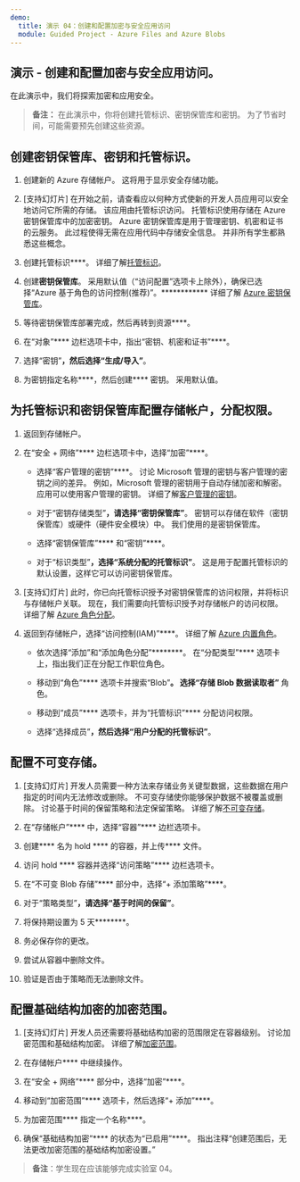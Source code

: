 ```yaml
---
demo:
  title: 演示 04：创建和配置加密与安全应用访问
  module: Guided Project - Azure Files and Azure Blobs
--- 
```


## 演示 - 创建和配置加密与安全应用访问。 

在此演示中，我们将探索加密和应用安全。

> **备注：** 在此演示中，你将创建托管标识、密钥保管库和密钥。 为了节省时间，可能需要预先创建这些资源。 

## 创建密钥保管库、密钥和托管标识。

1. 创建新的 Azure 存储帐户。 这将用于显示安全存储功能。

1. [支持幻灯片] 在开始之前，请查看应以何种方式使新的开发人员应用可以安全地访问它所需的存储。 该应用由托管标识访问。 托管标识使用存储在 Azure 密钥保管库中的加密密钥。 Azure 密钥保管库是用于管理密钥、机密和证书的云服务。 此过程使得无需在应用代码中存储安全信息。  并非所有学生都熟悉这些概念。

1. 创建托管标识****。 详细了解[托管标识](https://learn.microsoft.com/en-us/azure/active-directory/managed-identities-azure-resources/overview)。

1. 创建**密钥保管库**。 采用默认值（“访问配置”选项卡上除外），确保已选择“Azure 基于角色的访问控制(推荐)”。************ 详细了解 [Azure 密钥保管库](https://learn.microsoft.com/azure/active-directory/managed-identities-azure-resources/overview)。

1. 等待密钥保管库部署完成，然后再转到资源****。

1. 在“对象”**** 边栏选项卡中，指出“密钥、机密和证书”****。

1. 选择“密钥”****，然后选择“生成/导入”****。

1. 为密钥指定名称****，然后创建**** 密钥。 采用默认值。

## 为托管标识和密钥保管库配置存储帐户，分配权限。

1. 返回到存储帐户。

1. 在“安全 + 网络”**** 边栏选项卡中，选择“加密”****。

    - 选择“客户管理的密钥”****。 讨论 Microsoft 管理的密钥与客户管理的密钥之间的差异。 例如，Microsoft 管理的密钥用于自动存储加密和解密。 应用可以使用客户管理的密钥。 详细了解[客户管理的密钥](https://learn.microsoft.com/azure/storage/common/customer-managed-keys-overview)。

    - 对于“密钥存储类型”****，请选择“密钥保管库”****。 密钥可以存储在软件（密钥保管库）或硬件（硬件安全模块）中。 我们使用的是密钥保管库。

    - 选择“密钥保管库”**** 和“密钥”****。

    - 对于“标识类型”****，选择“系统分配的托管标识”****。 这是用于配置托管标识的默认设置，这样它可以访问密钥保管库。

1. [支持幻灯片] 此时，你已向托管标识授予对密钥保管库的访问权限，并将标识与存储帐户关联。 现在，我们需要向托管标识授予对存储帐户的访问权限。 详细了解 [Azure 角色分配](https://learn.microsoft.com/azure/role-based-access-control/role-assignments)。

1. 返回到存储帐户，选择“访问控制(IAM)”****。 详细了解 [Azure 内置角色](https://learn.microsoft.com/azure/role-based-access-control/built-in-roles)。

    - 依次选择“添加”和“添加角色分配”********。 在“分配类型”**** 选项卡上，指出我们正在分配工作职位角色。

    - 移动到“角色”**** 选项卡并搜索“Blob”****。 选择“存储 Blob 数据读取者”**** 角色。

    - 移动到“成员”**** 选项卡，并为“托管标识”**** 分配访问权限。

    - 选择“选择成员”****，然后选择“用户分配的托管标识”****。

## 配置不可变存储。

1. [支持幻灯片] 开发人员需要一种方法来存储业务关键型数据，这些数据在用户指定的时间内无法修改或删除。 不可变存储使你能够保护数据不被覆盖或删除。 讨论基于时间的保留策略和法定保留策略。 详细了解[不可变存储](https://learn.microsoft.com/azure/storage/blobs/immutable-storage-overview)。

1. 在“存储帐户”**** 中，选择“容器”**** 边栏选项卡。

1. 创建**** 名为 hold **** 的容器，并上传**** 文件。

1. 访问 hold **** 容器并选择“访问策略”**** 边栏选项卡。

1. 在“不可变 Blob 存储”**** 部分中，选择“+ 添加策略”****。

1. 对于“策略类型”****，请选择“基于时间的保留”****。

1. 将保持期设置为 5 天********。

1. 务必保存你的更改。

1. 尝试从容器中删除文件。

1. 验证是否由于策略而无法删除文件。

## 配置基础结构加密的加密范围。

1. [支持幻灯片] 开发人员还需要将基础结构加密的范围限定在容器级别。 讨论加密范围和基础结构加密。 详细了解[加密范围](https://learn.microsoft.com/azure/storage/blobs/encryption-scope-overview)。

1. 在存储帐户**** 中继续操作。

1. 在“安全 + 网络”**** 部分中，选择“加密”****。

1. 移动到“加密范围”**** 选项卡，然后选择“+ 添加”****。

1. 为加密范围**** 指定一个名称****。

1. 确保“基础结构加密”**** 的状态为“已启用”****。 指出注释“创建范围后，无法更改加密范围的基础结构加密设置。”

>**备注**：学生现在应该能够完成实验室 04。 

